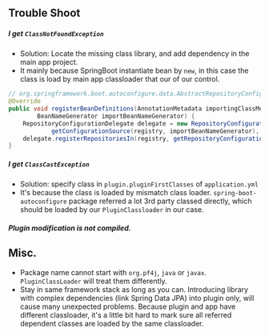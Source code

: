 ## Trouble Shoot

##### I get `ClassNotFoundException`
* Solution: Locate the missing class library, and add dependency in the main app project.
* It mainly because SpringBoot instantiate bean by `new`, in this case
the class is load by main app classloader that our of our control.

```java
// org.springframework.boot.autoconfigure.data.AbstractRepositoryConfigurationSourceSupport
@Override
public void registerBeanDefinitions(AnnotationMetadata importingClassMetadata, BeanDefinitionRegistry registry,
        BeanNameGenerator importBeanNameGenerator) {
    RepositoryConfigurationDelegate delegate = new RepositoryConfigurationDelegate(
            getConfigurationSource(registry, importBeanNameGenerator), this.resourceLoader, this.environment);
    delegate.registerRepositoriesIn(registry, getRepositoryConfigurationExtension());
}
```

##### I get `ClassCastException`
* Solution: specify class in `plugin.pluginFirstClasses` of `application.yml`
* It's because the class is loaded by mismatch class loader. `spring-boot-autoconfigure`
package referred a lot 3rd party classed directly, which should be loaded
by our `PluginClassloader` in our case. 

##### Plugin modification is not compiled.

## Misc.
* Package name cannot start with `org.pf4j`, `java` or `javax`. 
`PluginClassLoader` will treat them differently. 
* Stay in same framework stack as long as you can. Introducing library with complex 
dependencies (link Spring Data JPA) into plugin only, will cause many unexpected
problems. Because plugin and app have different classloader, it's a little
bit hard to mark sure all referred dependent classes are loaded by the same
classloader.